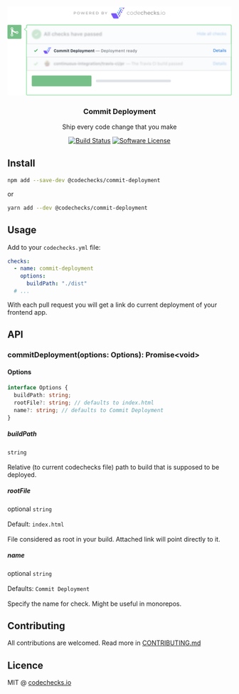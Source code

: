 <p align="center">
  <img src="./meta/check.png" width="700" alt="codechecks.io">
  <h3 align="center">Commit Deployment</h3>
  <p align="center">Ship every code change that you make</p>

  <p align="center">
    <a href="https://circleci.com/gh/codechecks/commit-deployment"><img alt="Build Status" src="https://circleci.com/gh/codechecks/commit-deployment/tree/master.svg?style=svg"></a>
    <a href="/package.json"><img alt="Software License" src="https://img.shields.io/badge/license-MIT-brightgreen.svg?style=flat-square"></a>
  </p>
</p>

## Install

```sh
npm add --save-dev @codechecks/commit-deployment
```

or

```sh
yarn add --dev @codechecks/commit-deployment
```

## Usage

Add to your `codechecks.yml` file:

```yml
checks:
  - name: commit-deployment
    options:
      buildPath: "./dist"
  # ...
```

With each pull request you will get a link do current deployment of your frontend app.

## API

### commitDeployment(options: Options): Promise\<void>

#### Options

```typescript
interface Options {
  buildPath: string;
  rootFile?: string; // defaults to index.html
  name?: string; // defaults to Commit Deployment
}
```

##### buildPath

`string`<br>\
Relative (to current codechecks file) path to build that is supposed to be deployed.

##### rootFile

optional `string`<br>\
Default: `index.html`<br>\
File considered as root in your build. Attached link will point directly to it.

##### name

optional `string`<br>\
Defaults: `Commit Deployment`<br>\
Specify the name for check. Might be useful in monorepos.

## Contributing

All contributions are welcomed. Read more in [CONTRIBUTING.md](./CONTRIBUTING.md)

## Licence

MIT @ [codechecks.io](https://codechecks.io)
